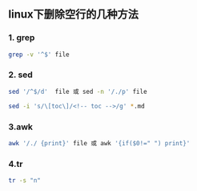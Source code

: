
## linux下删除空行的几种方法
### 1. grep
```bash
grep -v '^$' file
```

### 2. sed
```bash
sed '/^$/d'  file 或 sed -n '/./p' file

sed -i 's/\[toc\]/<!-- toc -->/g' *.md
```

### 3.awk
```bash
awk '/./ {print}' file 或 awk '{if($0!=" ") print}'
```

### 4.tr
```bash
tr -s "n"
```